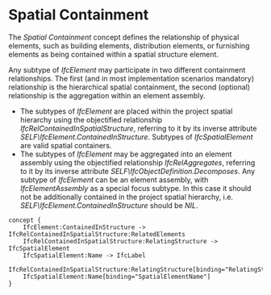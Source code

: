 Spatial Containment
===================

The _Spatial Containment_ concept defines the relationship of physical elements, such as building elements, distribution elements, or furnishing elements as being contained within a spatial structure element.

Any subtype of _IfcElement_ may participate in two different containment relationships. The first (and in most implementation scenarios mandatory) relationship is the hierarchical spatial containment, the second (optional) relationship is the aggregation within an element assembly.

* The subtypes of _IfcElement_ are placed within the project spatial hierarchy using the objectified relationship _IfcRelContainedInSpatialStructure_, referring to it by its inverse attribute _SELF\IfcElement.ContainedInStructure_. Subtypes of _IfcSpatialElement_ are valid spatial containers.
* The subtypes of _IfcElement_ may be aggregated into an element assembly using the objectified relationship _IfcRelAggregates_, referring to it by its inverse attribute _SELF\IfcObjectDefinition.Decomposes_. Any subtype of _IfcElement_ can be an element assembly, with _IfcElementAssembly_ as a special focus subtype. In this case it should not be additionally contained in the project spatial hierarchy, i.e. _SELF\IfcElement.ContainedInStructure_ should be _NIL_.

```
concept {
    IfcElement:ContainedInStructure -> IfcRelContainedInSpatialStructure:RelatedElements
    IfcRelContainedInSpatialStructure:RelatingStructure -> IfcSpatialElement
    IfcSpatialElement:Name -> IfcLabel
    IfcRelContainedInSpatialStructure:RelatingStructure[binding="RelatingStructure"]
    IfcSpatialElement:Name[binding="SpatialElementName"]
}
```
